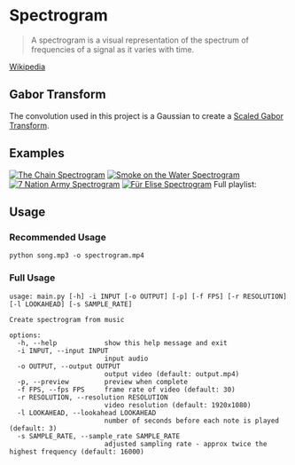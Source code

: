 # Spectrogram
> A spectrogram is a visual representation of the spectrum of frequencies of a signal as it varies with time.

[Wikipedia](https://en.wikipedia.org/wiki/Spectrogram)
## Gabor Transform
The convolution used in this project is a Gaussian to create a [Scaled Gabor Transform](https://en.wikipedia.org/wiki/Gabor_transform#Scaled_Gabor_transform).
## Examples
[![The Chain Spectrogram](http://img.youtube.com/vi/W_m7tK5T9-I/0.jpg)](http://www.youtube.com/watch?v=W_m7tK5T9-I "The Chain Spectrogram")
[![Smoke on the Water Spectrogram](http://img.youtube.com/vi/VQ4pzRnL0TA/0.jpg)](http://www.youtube.com/watch?v=VQ4pzRnL0TA "Smoke on the Water Spectrogram")
[![7 Nation Army Spectrogram](http://img.youtube.com/vi/BVsp23B8dWo/0.jpg)](http://www.youtube.com/watch?v=BVsp23B8dWo "7 Nation Army Spectrogram")
[![Für Elise Spectrogram](http://img.youtube.com/vi/a5Or6Bafqug/0.jpg)](http://www.youtube.com/watch?v=a5Or6Bafqug "Für Elise Spectrogram")
Full playlist: 
## Usage
### Recommended Usage
```
python song.mp3 -o spectrogram.mp4
```
### Full Usage
```
usage: main.py [-h] -i INPUT [-o OUTPUT] [-p] [-f FPS] [-r RESOLUTION] [-l LOOKAHEAD] [-s SAMPLE_RATE]

Create spectrogram from music

options:
  -h, --help            show this help message and exit
  -i INPUT, --input INPUT
                        input audio
  -o OUTPUT, --output OUTPUT
                        output video (default: output.mp4)
  -p, --preview         preview when complete
  -f FPS, --fps FPS     frame rate of video (default: 30)
  -r RESOLUTION, --resolution RESOLUTION
                        video resolution (default: 1920x1080)
  -l LOOKAHEAD, --lookahead LOOKAHEAD
                        number of seconds before each note is played (default: 3)
  -s SAMPLE_RATE, --sample_rate SAMPLE_RATE
                        adjusted sampling rate - approx twice the highest frequency (default: 16000)
```
